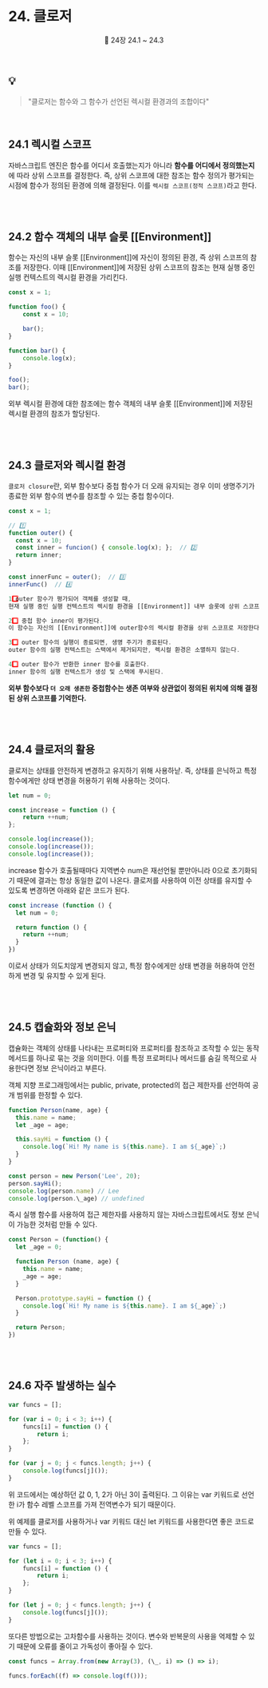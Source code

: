 # 24. 클로저

<p align='center'>
📕 24장 24.1 ~ 24.3
</p><br />

## 💡

> "클로저는 함수와 그 함수가 선언된 렉시컬 환경과의 조합이다"

<br />

## 24.1 렉시컬 스코프

자바스크립트 엔진은 함수를 어디서 호출했는지가 아니라 **함수를 어디에서 정의했는지**에 따라 상위 스코프를 결정한다. 즉, 상위 스코프에 대한 참조는 함수 정의가 평가되는 시점에 함수가 정의된 환경에 의해 결정된다. 이를 `렉시컬 스코프(정적 스코프)`라고 한다.

<br /><br />

## 24.2 함수 객체의 내부 슬롯 [[Environment]]

함수는 자신의 내부 슬롯 [[Environment]]에 자신이 정의된 환경, 즉 상위 스코프의 참조를 저장한다. 이때 [[Environment]]에 저장된 상위 스코프의 참조는 현재 실행 중인 실행 컨텍스트의 렉시컬 환경을 가리킨다.

```js
const x = 1;

function foo() {
	const x = 10;

	bar();
}

function bar() {
	console.log(x);
}

foo();
bar();
```

외부 렉시컬 환경에 대한 참조에는 함수 객체의 내부 슬롯 [[Environment]]에 저장된 렉시컬 환경의 참조가 할당된다.

<br /><br />

## 24.3 클로저와 렉시컬 환경

`클로저 closure`란, 외부 함수보다 중첩 함수가 더 오래 유지되는 경우 이미 생명주기가 종료한 외부 함수의 변수를 참조할 수 있는 중첩 함수이다.

```js
const x = 1;

// 1️⃣
function outer() {
  const x = 10;
  const inner = funcion() { console.log(x); };  // 2️⃣
  return inner;
}

const innerFunc = outer();  // 3️⃣
innerFunc()  // 4️⃣
```

```js
1️⃣ outer 함수가 평가되어 객체를 생성할 때,
현재 실행 중인 실행 컨텍스트의 렉시컬 환경을 [[Environment]] 내부 슬롯에 상위 스코프로서 저장한다.

2️⃣ 중첩 함수 inner이 평가된다.
이 함수는 자신의 [[Environment]]에 outer함수의 렉시컬 환경을 상위 스코프로 저장한다.

3️⃣ outer 함수의 실행이 종료되면, 생명 주기가 종료된다.
outer 함수의 실행 컨텍스트는 스택에서 제거되지만, 렉시컬 환경은 소멸하지 않는다.

4️⃣ outer 함수가 반환한 inner 함수를 호출한다.
inner 함수의 실행 컨텍스트가 생성 및 스택에 푸시된다.
```

**외부 함수보다 `더 오래 생존한` 중첩함수는 생존 여부와 상관없이 정의된 위치에 의해 결정된 상위 스코프를 기억한다.**

<br /><br />

## 24.4 클로저의 활용

클로저는 상태를 안전하게 변경하고 유지하기 위해 사용하낟. 즉, 상태를 은닉하고 특정 함수에게만 상태 변경을 허용하기 위해 사용하는 것이다.

```js
let num = 0;

const increase = function () {
	return ++num;
};

console.log(increase());
console.log(increase());
console.log(increase());
```

increase 함수가 호출될때마다 지역변수 num은 재선언될 뿐만아니라 0으로 초기화되기 때문에 결과는 항상 동일한 값이 나온다. 클로저를 사용하여 이전 상태를 유지할 수 있도록 변경하면 아래와 같은 코드가 된다.

```js
const increase (function () {
  let num = 0;

  return function () {
    return ++num;
  }
})
```

이로서 상태가 의도치않게 변경되지 않고, 특정 함수에게만 상태 변경을 허용하여 안전하게 변경 및 유지할 수 있게 된다.

<br /><br />

## 24.5 캡슐화와 정보 은닉

캡슐화는 객체의 상태를 나타내는 프로퍼티와 프로퍼티를 참조하고 조작할 수 있는 동작 메서드를 하나로 묶는 것을 의미한다. 이를 특정 프로퍼티나 메서드를 숨길 목적으로 사용한다면 정보 은닉이라고 부른다.

객체 지향 프로그래밍에서는 public, private, protected의 접근 제한자를 선언하여 공개 범위를 한정할 수 있다.

```js
function Person(name, age) {
  this.name = name;
  let _age = age;

  this.sayHi = function () {
    console.log(`Hi! My name is ${this.name}. I am ${_age}`;)
  }
}

const person = new Person('Lee', 20);
person.sayHi();
console.log(person.name) // Lee
console.log(person.\_age) // undefined
```

즉시 실행 함수를 사용하여 접근 제한자를 사용하지 않는 자바스크립트에서도 정보 은닉이 가능한 것처럼 만들 수 있다.

```js
const Person = (function() {
  let _age = 0;

  function Person (name, age) {
    this.name = name;
    _age = age;
  }

  Person.prototype.sayHi = function () {
    console.log(`Hi! My name is ${this.name}. I am ${_age}`;)
  }

  return Person;
})
```

<br /><br />

## 24.6 자주 발생하는 실수

```js
var funcs = [];

for (var i = 0; i < 3; i++) {
	funcs[i] = function () {
		return i;
	};
}

for (var j = 0; j < funcs.length; j++) {
	console.log(funcs[j]());
}
```

위 코드에서는 예상하던 값 0, 1, 2가 아닌 3이 출력된다. 그 이유는 var 키워드로 선언한 i가 함수 레벨 스코프를 가져 전역변수가 되기 때문이다.

위 예제를 클로저를 사용하거나 var 키워드 대신 let 키워드를 사용한다면 좋은 코드로 만들 수 있다.

```js
var funcs = [];

for (let i = 0; i < 3; i++) {
	funcs[i] = function () {
		return i;
	};
}

for (let j = 0; j < funcs.length; j++) {
	console.log(funcs[j]());
}
```

또다른 방법으로는 고차함수를 사용하는 것이다. 변수와 반복문의 사용을 억제할 수 있기 때문에 오류를 줄이고 가독성이 좋아질 수 있다.

```js
const funcs = Array.from(new Array(3), (\_, i) => () => i);

funcs.forEach((f) => console.log(f()));
```
